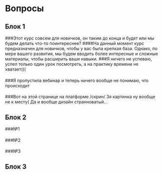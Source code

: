 # Вопросы
## Блок 1
###Этот курс совсем для новичков, он таким до конца и будет или мы будем делать что-то поинтереснее?
####На данный момент курс предназначен для новичков, чтобы у вас была крепкая база. Однако, по мере вашего развития, мы будем вводить более интересные и сложные материалы, чтобы расширить ваши навыки.
###Я ничего не успеваю, успел только один урок посмотреть, а на практику времени не хватает(((
####
###Я пропустила вебинар и теперь ничего вообще не понимаю, что происходит
####
###Вот на этой странице на платформе /скрин/ 3я картинка ну вообще не к месту( Да и вообще дизайн странноватый…
## Блок 2
###№1
####
###№2
####
###№3
####
## Блок 3
####
